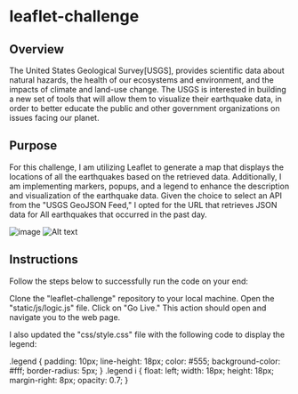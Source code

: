 # leaflet-challenge

## Overview
The United States Geological Survey[USGS], provides scientific data about natural hazards, the health of our ecosystems and environment, and the impacts of climate and land-use change.
The USGS is interested in building a new set of tools that will allow them to visualize their earthquake data, in order to better educate the public and other government organizations on issues facing our planet.

## Purpose

For this challenge, I am utilizing Leaflet to generate a map that displays the locations of all the earthquakes based on the retrieved data. Additionally, I am implementing markers, popups, and a legend to enhance the description and visualization of the earthquake data.
Given the choice to select an API from the "USGS GeoJSON Feed," I opted for the URL that retrieves JSON data for All earthquakes that occurred in the past day.

![image](https://github.com/Ani2587/leaflet-challenge/assets/17106097/672e286f-763c-4ca6-8c9c-783fd0e174c3)
![Alt text]([relative/path/to/image.png](https://github.com/Ani2587/leaflet-challenge/assets/17106097/672e286f-763c-4ca6-8c9c-783fd0e174c3))




## Instructions

Follow the steps below to successfully run the code on your end:

Clone the "leaflet-challenge" repository to your local machine.
Open the "static/js/logic.js" file. Click on "Go Live." This action should open and navigate you to the web page.

I also updated the "css/style.css" file with the following code to display the legend:

.legend {
  padding: 10px;
  line-height: 18px;
  color: #555;
  background-color: #fff;
  border-radius: 5px;
}
.legend i {
  float: left;
  width: 18px;
  height: 18px;
  margin-right: 8px;
  opacity: 0.7;
}
